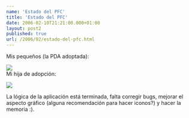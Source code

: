 ```yaml
---
name: 'Estado del PFC'
title: 'Estado del PFC'
date: 2006-02-10T21:21:00.000+01:00
layout: post2
published: true
url: /2006/02/estado-del-pfc.html
---
```


Mis pequeños (la PDA adoptada):  
  
[![](http://photos1.blogger.com/blogger/2315/213/320/tatil%20pda.jpg)](http://photos1.blogger.com/blogger/2315/213/1600/tatil%20pda.jpg)  
Mi hija de adopción:  
  
[![](http://photos1.blogger.com/blogger/2315/213/320/pda.jpg)](http://photos1.blogger.com/blogger/2315/213/1600/pda.jpg)  
  
La lógica de la aplicación está terminada, falta corregir bugs, mejorar el aspecto gráfico (alguna recomendación para hacer iconos?) y hacer la memoria :).